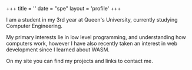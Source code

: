 +++ 
title = ''
date = "spe"
layout = 'profile'
+++

I am a student in my 3rd year at Queen's University, currently studying Computer Engineering. 

My primary interests lie in low level programming, and understanding how computers work, however I have also recently taken an interest in web development since I learned about WASM.

On my site you can find my projects and links to contact me.

